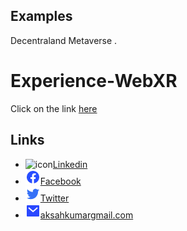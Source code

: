 ## Examples
 Decentraland Metaverse .


# Experience-WebXR

Click on the link [here](https://niksgames.com/webxr/complete/lecture6_4/)

## Links
- ![icon](assets/linkedin.png)[Linkedin](https://www.linkedin.com/in/akash-kumar-a486291b9/)
- ![icon](assets/facebook.png)[Facebook](https://www.facebook.com/profile.php?id=100069222439766)
- ![icon](assets/twitter.png)[Twitter](https://twitter.com/Akashverse_0)
- ![icon](assets/mail.png)[aksahkumargmail.com](mailto:aksahkumar02032002@gmail.com)

